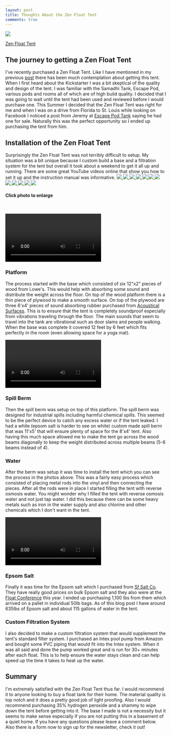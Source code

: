 ```yaml
---
layout: post
title: Thoughts About the Zen Float Tent
comments: true
---
```

<a href="http://zenfloatco.com/" target="blank"><img class="img50" src="{{ site.baseurl }}/images/Thoughts_About_ZFT/zft.jpg" /></a>



<a href="/images/Thoughts_About_ZFT/zft.jpg" data-lightbox="ZFT" data-title="My caption">Zen Float Tent</a>


<h2>The journey to getting a Zen Float Tent</h2>
I've recently purchased a Zen Float Tent.  Like I have mentioned in my previous <a href="http://www.floatgeek.com/2015/07/Why_I_Chose_The_Zen_Float_Tent/">post</a> there has been much contemplation about getting this tent.  When I first heard about the Kickstarter I was a bit skeptical of the quality and design of the tent.  I was familiar with the Samadhi Tank, Escape Pod, various pods and rooms all of which are of high build quality.  I decided that I was going to wait until the tent had been used and reviewed before I would purchase one.  This Summer I decided that the Zen Float Tent was right for me and when I was on a drive from Florida to St. Louis while looking on Facebook I noticed a post from Jeremy at <a href="http://escapepodtank.com">Escape Pod Tank</a> saying he had one for sale.  Naturally this was the perfect opportunity so I ended up purchasing the tent from him.

<h2>Installation of the Zen Float Tent</h2>
Surprisingly the Zen Float Tent was not terribly difficult to setup.  My situation was a bit unique because I custom build a base and a filtration system for the tent but overall it took about a weekend to get it all up and running. There are some great YouTube videos online that show you how to set it up and the instruction manual was informative.

<a href="images/Thoughts_About_ZFT/IMG_6809.jpg" data-lightbox="gallery1" title="Boards">
    <img class="img50" src="images/Thoughts_About_ZFT/IMG_6809.jpg">
</a>
<a href="images/Thoughts_About_ZFT/IMG_6831.jpg" data-lightbox="gallery1" title="Cutting plywood">
    <img class="img50" src="images/Thoughts_About_ZFT/IMG_6831.jpg">
</a>
<a href="images/Thoughts_About_ZFT/IMG_6838.jpg" data-lightbox="gallery1" title="Rubber soundproofing">
    <img class="img50" src="images/Thoughts_About_ZFT/IMG_6838.jpg">
</a>
<a href="images/Thoughts_About_ZFT/IMG_6842.jpg" data-lightbox="gallery1" title="Spill berm">
    <img class="img50" src="images/Thoughts_About_ZFT/IMG_6842.jpg">
</a>
<a href="images/Thoughts_About_ZFT/IMG_6961.jpg" data-lightbox="gallery1" title="Getting reverse osmosis water from store">
    <img class="img50" src="images/Thoughts_About_ZFT/IMG_6961.jpg">
</a>
<a href="images/Thoughts_About_ZFT/IMG_6983.jpg" data-lightbox="gallery1" title="Filling with water">
    <img class="img50" src="images/Thoughts_About_ZFT/IMG_6983.jpg">
</a>
<a href="images/Thoughts_About_ZFT/IMG_6877.jpg" data-lightbox="gallery1" title="Full of water">
    <img class="img50" src="images/Thoughts_About_ZFT/IMG_6877.jpg">
</a>
<a href="images/Thoughts_About_ZFT/IMG_6942.jpg" data-lightbox="gallery1" title="Filling with salt">
    <img class="img50" src="images/Thoughts_About_ZFT/IMG_6942.jpg">
</a>
<a href="images/Thoughts_About_ZFT/IMG_7068.jpg" data-lightbox="gallery1" title="Custom PVC">
    <img class="img50" src="images/Thoughts_About_ZFT/IMG_7068.jpg">
</a>
<a href="images/Thoughts_About_ZFT/IMG_7071.jpg" data-lightbox="gallery1" title="Custom pipe">
    <img class="img50" src="images/Thoughts_About_ZFT/IMG_7071.jpg">
</a>
<a href="images/Thoughts_About_ZFT/IMG_7073.jpg" data-lightbox="gallery1" title="Pool pump">
    <img class="img50" src="images/Thoughts_About_ZFT/IMG_7073.jpg">
</a>
<a href="images/Thoughts_About_ZFT/IMG_7008.jpg" data-lightbox="gallery1" title="Complete tent">
    <img class="img50" src="images/Thoughts_About_ZFT/IMG_7008.jpg">
</a>
<h4>Click photo to enlarge</h4>
<br>

<video class="vid50" controls id="sampleMovie" src="/images/Thoughts_About_ZFT/IMG_6833.mp4" ></video>
<h3>Platform</h3>
The process started with the base which consisted of six 12"x2" pieces of wood from Lowe's.  This would help with absorbing some sound and distribute the weight across the floor.  On top of the wood platform there is a thin piece of plywood to make a smooth surface.  On top of the plywood are three 6'x4' pieces of sound absorbing rubber purchased from <a href="http://www.acousticalsurfaces.com/acoust_flooring/nuetra_phone.htm">Acoustical Surfaces</a>.  This is to ensure that the tent is completely soundproof especially from vibrations traveling through the floor.  The main sounds that seem to travel into the tank are vibrational such as door slams and people walking. When the base was complete it covered 12 feet by 6 feet which fits perfectly in the room (even allowing space for a yoga mat).

<video class="vid50" controls id="sampleMovie" src="/images/Thoughts_About_ZFT/IMG_6840.mp4" ></video>
<h3>Spill Berm</h3>
Then the spill berm was setup on top of this platform.  The spill berm was designed for industrial spills including harmful chemical spills.  This seemed to be the perfect device to catch any excess water or if the tent leaked.  I had a white (epsom salt is harder to see on white) custom made spill berm that was 11'x5' that will ensure plenty of space for the 8'x4' tent.  Also having this much space allowed me to make the tent go across the wood beams diagonally to keep the weight distributed across multiple beams (5-6 beams instead of 4).

<h3>Water</h3>
After the berm was setup it was time to install the tent which you can see the process in the photos above.  This was a fairly easy process which consisted of placing metal rods into the vinyl and then connecting the pieces.  After all the rods were in place I started filling the tent with reverse osmosis water.  You might wonder why I filled the tent with reverse osmosis water and not just tap water.  I did this because there can be some heavy metals such as iron in the water supply and also chlorine and other chemicals which I don't want in the tent.  

<video class="vid50" controls id="sampleMovie" src="/images/Thoughts_About_ZFT/IMG_6953.mp4" ></video>
<h3>Epsom Salt</h3>
Finally it was time for the Epsom salt which I purchased from <a href="http://sfsalt.com/epsom-salt-for-floatation-tanks">Sf Salt Co</a>. They have really good prices on bulk Epsom salt and they also were at the <a href="{{ site.baseurl }}/2015/08/Highlights_From_the_2015_Float_Conference">Float Conference</a> this year.  I ended up purchasing 1,100 lbs from them which arrived on a pallet in individual 50lb bags.  As of this blog post I have around 635lbs of Epsom salt and about 115 gallons of water in the tent.

<h3>Custom Filtration System</h3>
I also decided to make a custom filtration system that would supplement the tent's standard filter system.  I purchased an Intex pool pump from Amazon and bought some PVC piping that would fit into the Intex system.  When it was all said and done the pump worked great and is run for 30+ minutes after each float.  This is to help ensure the water stays clean and can help speed up the time it takes to heat up the water.

<h2>Summary</h2>
I'm extremely satisfied with the Zen Float Tent thus far.  I would recommend it to anyone looking to buy a float tank for their home.  The material quality is top notch and it does a pretty good job of light proofing. Also I would recommend purchasing 35% hydrogen peroxide and a shammy to wipe down the tent before getting into it.  The base I made is not a necessity but it seems to make sense especially if you are not putting this in a basement of a quiet home.  If you have any questions please leave a comment below.  Also there is a form now to sign up for the newsletter, check it out!
